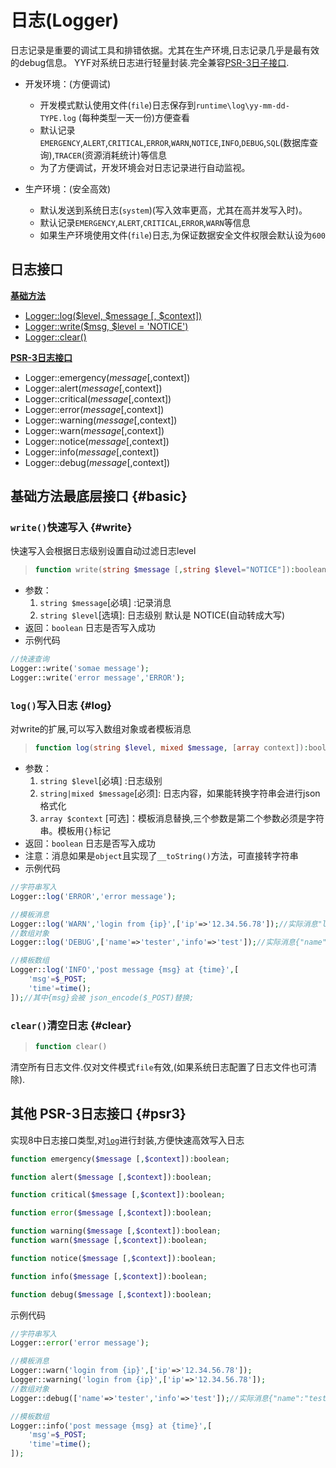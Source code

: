 日志(Logger)
================

日志记录是重要的调试工具和排错依据。尤其在生产环境,日志记录几乎是最有效的debug信息。
YYF对系统日志进行轻量封装.完全兼容[PSR-3日子接口](https://github.com/php-fig/fig-standards/blob/master/accepted/PSR-3-logger-interface.md).

* 开发环境：(方便调试)
   - 开发模式默认使用文件(`file`)日志保存到`runtime\log\yy-mm-dd-TYPE.log` (每种类型一天一份)方便查看
   - 默认记录`EMERGENCY`,`ALERT`,`CRITICAL`,`ERROR`,`WARN`,`NOTICE`,`INFO`,`DEBUG`,`SQL`(数据库查询),`TRACER`(资源消耗统计)等信息
   - 为了方便调试，开发环境会对日志记录进行自动监视。

* 生产环境：(安全高效)
    - 默认发送到系统日志(`system`)(写入效率更高，尤其在高并发写入时)。
    - 默认记录`EMERGENCY`,`ALERT`,`CRITICAL`,`ERROR`,`WARN`等信息
    - 如果生产环境使用文件(`file`)日志,为保证数据安全文件权限会默认设为`600`

日志接口
---------------------
[**基础方法**](#basic)
* [Logger::log($level, $message [, $context])](#log)
* [Logger::write($msg, $level = 'NOTICE')](#write)
* [Logger::clear()](#clear)

[**PSR-3日志接口**](#psr3)
* Logger::emergency($message [,$context])
* Logger::alert($message [,$context])
* Logger::critical($message [,$context])
* Logger::error($message [,$context])
* Logger::warning($message [,$context])
* Logger::warn($message [,$context])
* Logger::notice($message [,$context])
* Logger::info($message [,$context])
* Logger::debug($message [,$context])

基础方法最底层接口 {#basic}
-------------

### `write()`快速写入 {#write}
快速写入会根据日志级别设置自动过滤日志level

>```php
>function write(string $message [,string $level="NOTICE"]):boolean
>```

* 参数：
    1. `string $message`[必填] :记录消息
    2. `string $level`[选填]: 日志级别 默认是 NOTICE(自动转成大写)
* 返回：`boolean` 日志是否写入成功
* 示例代码

```php
//快速查询
Logger::write('somae message');
Logger::write('error message','ERROR');
```



### `log()`写入日志 {#log}
对write的扩展,可以写入数组对象或者模板消息

>```php
>function log(string $level, mixed $message, [array context]):boolean
>```
* 参数：
    1. `string $level`[必填] :日志级别
    2. `string|mixed $message`[必须]: 日志内容，如果能转换字符串会进行json格式化
    3. `array $context` [可选]：模板消息替换,三个参数是第二个参数必须是字符串。模板用`{}`标记
* 返回：`boolean` 日志是否写入成功
* 注意：消息如果是`object`且实现了`__toString()`方法，可直接转字符串
* 示例代码

```php
//字符串写入
Logger::log('ERROR','error message');

//模板消息
Logger::log('WARN','login from {ip}',['ip'=>'12.34.56.78']);//实际消息"login from 12.34.56.78"
//数组对象
Logger::log('DEBUG',['name'=>'tester','info'=>'test']);//实际消息{"name":"tester","info":"test"}

//模板数组
Logger::log('INFO','post message {msg} at {time}',[
    'msg'=$_POST;
    'time'=time();
]);//其中{msg}会被 json_encode($_POST)替换;

````


### `clear()`清空日志 {#clear}

>```php
>function clear()
>```

清空所有日志文件.仅对文件模式`file`有效,(如果系统日志配置了日志文件也可清除).

其他 PSR-3日志接口 {#psr3}
-----
实现8中日志接口类型,对[`log`](#log)进行封装,方便快速高效写入日志
```php
function emergency($message [,$context]):boolean;

function alert($message [,$context]):boolean;

function critical($message [,$context]):boolean;

function error($message [,$context]):boolean;

function warning($message [,$context]):boolean;
function warn($message [,$context]):boolean;

function notice($message [,$context]):boolean;

function info($message [,$context]):boolean;

function debug($message [,$context]):boolean;
```

示例代码

```php
//字符串写入
Logger::error('error message');

//模板消息
Logger::warn('login from {ip}',['ip'=>'12.34.56.78']);
Logger::warning('login from {ip}',['ip'=>'12.34.56.78']);
//数组对象
Logger::debug(['name'=>'tester','info'=>'test']);//实际消息{"name":"tester","info":"test"}

//模板数组
Logger::info('post message {msg} at {time}',[
    'msg'=$_POST;
    'time'=time();
]);

````